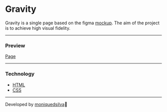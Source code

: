 # Gravity

Gravity is a single page based on the figma [mockup](https://www.figma.com/file/sw7XAjBqeUFoDRvPW6hdAn/Time-Tracking-Landing-Page-Hero). The aim of the project is to achieve high visual fidelity.

---

### Preview

[Page](https://html-css-gravity.netlify.app/)

---

### Technology

- [HTML](https://www.w3schools.com/html/)
- [CSS](https://cssreference.io/)

---

Developed by [moniquedsilva](https://github.com/moniquedsilva)🌻
